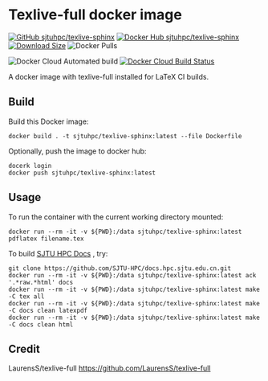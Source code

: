 # Texlive-full docker image

[![GitHub sjtuhpc/texlive-sphinx](https://img.shields.io/badge/GitHub-sjtuhpc%2Ftexlive--sphinx-informational)](https://github.com/sjtuhpc/texlive-sphinx)
[![Docker Hub sjtuhpc/texlive-sphinx](https://img.shields.io/badge/Docker_Hub-sjtuhpc%2Ftexlive--sphinx-informational.svg)](https://hub.docker.com/r/sjtuhpc/texlive-sphinx)
[![Download Size](https://images.microbadger.com/badges/image/sjtuhpc/texlive-sphinx.svg)](https://microbadger.com/images/sjtuhpc/texlive-sphinx)
![Docker Pulls](https://img.shields.io/docker/pulls/sjtuhpc/texlive-sphinx)

![Docker Cloud Automated build](https://img.shields.io/docker/cloud/automated/sjtuhpc/texlive-sphinx)
[![Docker Cloud Build Status](https://img.shields.io/docker/cloud/build/sjtuhpc/texlive-sphinx)](https://hub.docker.com/r/sjtuhpc/texlive-sphinx/builds)

A docker image with texlive-full installed for LaTeX CI builds.

## Build

Build this Docker image:

    docker build . -t sjtuhpc/texlive-sphinx:latest --file Dockerfile

Optionally, push the image to docker hub:

    docerk login
    docker push sjtuhpc/texlive-sphinx:latest

## Usage

To run the container with the current working directory mounted:

    docker run --rm -it -v ${PWD}:/data sjtuhpc/texlive-sphinx:latest pdflatex filename.tex

To build [SJTU HPC Docs](https://github.com/SJTU-HPC/docs.hpc.sjtu.edu.cn) , try:

    git clone https://github.com/SJTU-HPC/docs.hpc.sjtu.edu.cn.git
    docker run --rm -it -v ${PWD}:/data sjtuhpc/texlive-sphinx:latest ack '.*raw.*html' docs
    docker run --rm -it -v ${PWD}:/data sjtuhpc/texlive-sphinx:latest make -C tex all
    docker run --rm -it -v ${PWD}:/data sjtuhpc/texlive-sphinx:latest make -C docs clean latexpdf
    docker run --rm -it -v ${PWD}:/data sjtuhpc/texlive-sphinx:latest make -C docs clean html

## Credit

LaurensS/texlive-full https://github.com/LaurensS/texlive-full
